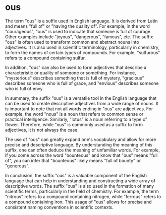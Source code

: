 # ous

The term "ous" is a suffix used in English language. It is derived from Latin and means "full of" or "having the quality of". For example, in the word "courageous", "ous" is used to indicate that someone is full of courage. Other examples include "joyous", "dangerous", "famous", etc. The suffix "ous" is often used to transform common and abstract nouns into adjectives. It is also used in scientific terminology, particularly in chemistry, to form the names of certain types of compounds. For example, "sulfurous" refers to a compound containing sulfur. 

In addition, "ous" can also be used to form adjectives that describe a characteristic or quality of someone or something. For instance, "mysterious" describes something that is full of mystery, "gracious" describes someone who is full of grace, and "envious" describes someone who is full of envy. 

In summary, the suffix "ous" is a versatile tool in the English language that can be used to create descriptive adjectives from a wide range of nouns. It is important to note that not all words ending in "ous" are adjectives. For example, the word "nous" is a noun that refers to common sense or practical intelligence. Similarly, "lotus" is a noun referring to a type of flower. Therefore, while "ous" is commonly used as a suffix to form adjectives, it is not always the case. 

The use of "ous" can greatly expand one's vocabulary and allow for more precise and descriptive language. By understanding the meaning of this suffix, one can often deduce the meaning of unfamiliar words. For example, if you come across the word "bounteous" and know that "ous" means "full of", you can infer that "bounteous" likely means "full of bounty" or "generous". 

In conclusion, the suffix "ous" is a valuable component of the English language that can help in understanding and constructing a wide array of descriptive words. The suffix "ous" is also used in the formation of many scientific terms, particularly in the field of chemistry. For example, the term "nitrous" refers to a compound containing nitrogen, while "ferrous" refers to a compound containing iron. This usage of "ous" allows for precise and consistent naming conventions in scientific contexts.